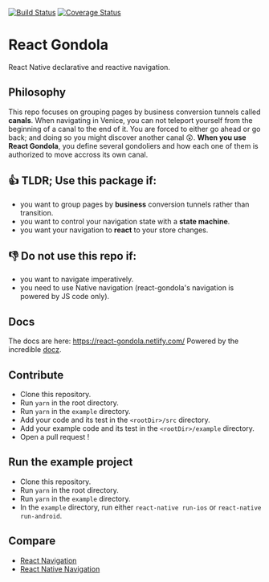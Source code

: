 [![Build Status](https://travis-ci.com/tpucci/react-gondola.svg?branch=master)](https://travis-ci.com/tpucci/react-gondola)
[![Coverage Status](https://coveralls.io/repos/github/tpucci/react-gondola/badge.svg?branch=master)](https://coveralls.io/github/tpucci/react-gondola?branch=master)

# React Gondola

React Native declarative and reactive navigation.

## Philosophy

This repo focuses on grouping pages by business conversion tunnels called **canals**. When navigating in Venice, you can not teleport yourself from the beginning of a canal to the end of it. You are forced to either go ahead or go back; and doing so you might discover another canal 😲. **When you use React Gondola**, you define several gondoliers and how each one of them is authorized to move accross its own canal.

## 👍 TLDR; Use this package if:

- you want to group pages by **business** conversion tunnels rather than transition.
- you want to control your navigation state with a **state machine**.
- you want your navigation to **react** to your store changes.

## 👎 Do not use this repo if:

- you want to navigate imperatively.
- you need to use Native navigation (react-gondola's navigation is powered by JS code only).

## Docs

The docs are here: https://react-gondola.netlify.com/
Powered by the incredible [docz](https://www.docz.site/).

## Contribute

- Clone this repository.
- Run `yarn` in the root directory.
- Run `yarn` in the `example` directory.
- Add your code and its test in the `<rootDir>/src` directory.
- Add your example code and its test in the `<rootDir>/example` directory.
- Open a pull request !

## Run the example project

- Clone this repository.
- Run `yarn` in the root directory.
- Run `yarn` in the `example` directory.
- In the `example` directory, run either `react-native run-ios` or `react-native run-android`.

## Compare

- [React Navigation](https://reactnavigation.org/)
- [React Native Navigation](https://github.com/wix/react-native-navigation)
